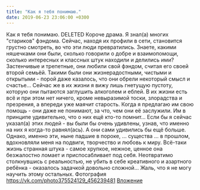 ```yaml
---
title: "Как я тебя понимаю."
date: 2019-06-23 23:06:00 +0300
---
```


Как я тебя понимаю.
DELETED
Короче драма.
Я знал(а) многих "стариков" фэндома. Сейчас, находя их профили в сети, становится грустно смотреть, во что эти люди превратились.
Знаете, какими няшечками они были, сколько говорили о добре и взаимопомощи, сколько интересных и классных штук находили и делились ими? Застенчивые и трепетные, они любили свой фэндом, считая его своей второй семьёй. Такими были они жизнерадостными, чистыми и открытыми - порой даже казалось, что они обрели некоторый смысл и счастье...
Сейчас же в их жизни я вижу лишь гнетущую пустоту, которую они пытаются заглушить алкоголем и еблей. В их жизни есть всё и при этом нет ничего, кроме невыразимой тоски, злорадства и презрения, а впереди уже маячит старость. Когда я предлагаю им свою помощь - они даже не понимают, за что, чем они её заслужили. Им в принципе удивительно, что о них ещё кто-то помнит...
Если бы я сейчас указал(а) этих людей - вы были бы очень удивлены, узнав, что именно на них я когда-то равнял(ась). А они сами удивились бы ещё больше. Однако, именно эти, ныне падшие в пороке, ... существа ... в прошлом, вдохновляли меня на подвиги, творчество и любовь к миру.
Всё-таки жизнь странная штука - самое хрупкое, нежное, ценное она безжалостно ломает и приспосабливает под себя. Неотвратимо столкнувшись с реальностью, не убить в себе креативного и азартного ребёнка - оказалось задачкой довольно сложной... Жаль, что я не могу научить этому остальных.
Фотография
<a class="vk-attach" href="https://vk.com/photo375524129_456239481">https://vk.com/photo375524129_456239481</a>
<a class="vk-attach" href="https://vk.com/photo375524129_456239481">Вложение</a>
